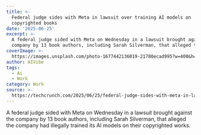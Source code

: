 ```yaml
---
title: >-
  Federal judge sides with Meta in lawsuit over training AI models on
  copyrighted books
date: '2025-06-25'
excerpt: >-
  A federal judge sided with Meta on Wednesday in a lawsuit brought against the
  company by 13 book authors, including Sarah Silverman, that alleged the...
coverImage: >-
  https://images.unsplash.com/photo-1677442136019-21780ecad995?w=400&h=200&fit=crop&auto=format
author: AIVibe
tags:
  - Ai
  - Work
category: Work
source: >-
  https://techcrunch.com/2025/06/25/federal-judge-sides-with-meta-in-lawsuit-over-training-ai-models-on-copyrighted-books/
---
```

A federal judge sided with Meta on Wednesday in a lawsuit brought against the company by 13 book authors, including Sarah Silverman, that alleged the company had illegally trained its AI models on their copyrighted works.
